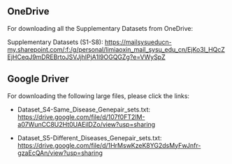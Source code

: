 ## OneDrive

For downloading all the Supplementary Datasets from OneDrive:

Supplementary Datasets (S1-S8): https://mailsysueducn-my.sharepoint.com/:f:/g/personal/limiaoxin_mail_sysu_edu_cn/EjKo3l_HQcZEjHCeqJ9mDREBrtoJSVJjhlPjA1l9OGQGZg?e=VWySpZ

## Google Driver

For downloading the following large files, please click the links:

- Dataset_S4-Same_Disease_Genepair_sets.txt: https://drive.google.com/file/d/107f0FT2lM-a07WunCC8U2Ht0UAEilDZo/view?usp=sharing

- Dataset_S5-Different_Diseases_Genepair_sets.txt: https://drive.google.com/file/d/1HrMswKzeK8YG2dsMyFwJnfr-gzaEcQAn/view?usp=sharing